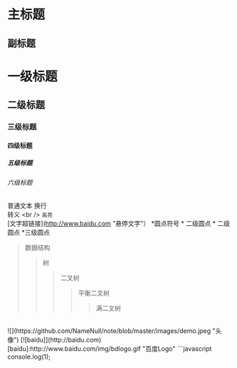主标题
=
副标题
-
# 一级标题
## 二级标题
### 三级标题
#### 四级标题
##### 五级标题
###### 六级标题
普通文本
换行<br />
转义 \<br />
`高亮`
<br />
[文字超链接](http://www.baidu.com "悬停文字"）
*圆点符号
    * 二级圆点
    * 二级圆点
        *三级圆点
>数据结构
>>树
>>>二叉树
>>>>平衡二叉树
>>>>>满二叉树
<br />
![](https://github.com/NameNull/note/blob/master/images/demo.jpeg "头像")
[![baidu]](http://baidu.com)[baidu]:http://www.baidu.com/img/bdlogo.gif "百度Logo"
```javascript
console.log(1);
